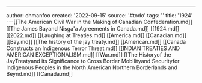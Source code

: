 ---
author: ohmanfoo
created: '2022-09-15'
source: '#todo'
tags: ''
title: '1924'
---[[The American Civil War in the Making of Canadian Confederation.md]]
[[The James Bayand Nisg̲a'a Agreements in Canada.md]]
[[1924.md]]
[[2022.md]]
[[Laughing at Treaties.md]]
[[America.md]]
[[Canadian.md]]
[[Bay.md]]
[[The history of the jay treaty.md]]
[[American.md]]
[[Canada Constructs an Indigenous Terror Threat.md]]
[[INDIAN TREATIES AND AMERICAN EXCEPTIONALISM.md]]
[[War.md]]
[[The Historyof the JayTreatyand its Significance to Cross Border Mobilityand Securityfor Indigenous Peoples in the North American Northern Borderlands and Beynd.md]]
[[Canada.md]]
